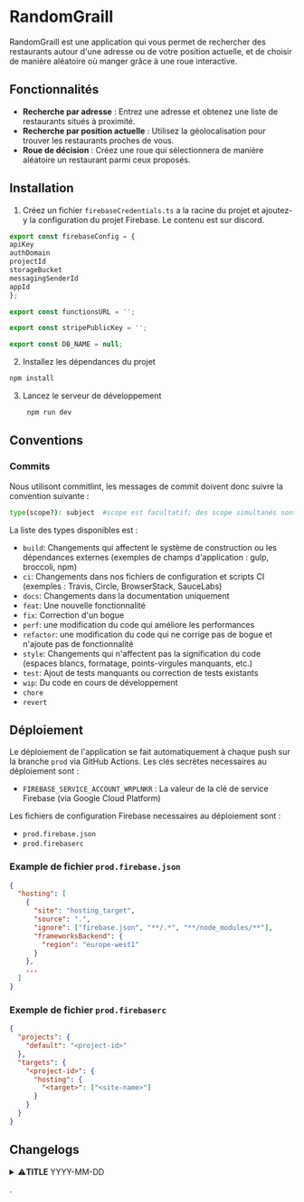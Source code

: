 # RandomGraill

RandomGraill est une application qui vous permet de rechercher des restaurants autour d'une adresse ou de votre position actuelle, et de choisir de manière aléatoire où manger grâce à une roue interactive.

## Fonctionnalités

- **Recherche par adresse** : Entrez une adresse et obtenez une liste de restaurants situés à proximité.
- **Recherche par position actuelle** : Utilisez la géolocalisation pour trouver les restaurants proches de vous.
- **Roue de décision** : Créez une roue qui sélectionnera de manière aléatoire un restaurant parmi ceux proposés.

## Installation

1. Créez un fichier `firebaseCredentials.ts` a la racine du projet et ajoutez-y la configuration du projet Firebase. Le contenu est sur discord. 

```typescript
export const firebaseConfig = {
apiKey
authDomain
projectId
storageBucket
messagingSenderId
appId
};

export const functionsURL = '';

export const stripePublicKey = '';

export const DB_NAME = null;
```

2. Installez les dépendances du projet

```bash
npm install
```

3. Lancez le serveur de développement

   ```bash
    npm run dev
   ```

## Conventions

### Commits

Nous utilisont commitlint, les messages de commit doivent donc suivre la convention suivante :

```sh
type(scope?): subject  #scope est facultatif; des scope simultanés sont possible (pour les delimiter : "/", "\" et ",")
```

La liste des types disponibles est :

- `build`: Changements qui affectent le système de construction ou les dépendances externes (exemples de champs d'application : gulp, broccoli, npm)
- `ci`: Changements dans nos fichiers de configuration et scripts CI (exemples : Travis, Circle, BrowserStack, SauceLabs)
- `docs`: Changements dans la documentation uniquement
- `feat`: Une nouvelle fonctionnalité
- `fix`: Correction d'un bogue
- `perf`: une modification du code qui améliore les performances
- `refactor`: une modification du code qui ne corrige pas de bogue et n'ajoute pas de fonctionnalité
- `style`: Changements qui n'affectent pas la signification du code (espaces blancs, formatage, points-virgules manquants, etc.)
- `test`: Ajout de tests manquants ou correction de tests existants
- `wip`: Du code en cours de développement
- `chore`
- `revert`

## Déploiement

Le déploiement de l'application se fait automatiquement à chaque push sur la branche `prod` via GitHub Actions.
Les clés secrètes necessaires au déploiement sont :

- `FIREBASE_SERVICE_ACCOUNT_WRPLNKR` : La valeur de la clé de service Firebase (via Google Cloud Platform)

Les fichiers de configuration Firebase necessaires au déploiement sont :

- `prod.firebase.json`
- `prod.firebaserc`

### Example de fichier `prod.firebase.json`

```json
{
  "hosting": [
    {
      "site": "hosting_target",
      "source": ".",
      "ignore": ["firebase.json", "**/.*", "**/node_modules/**"],
      "frameworksBackend": {
        "region": "europe-west1"
      }
    },
    ...
  ]
}
```

### Exemple de fichier `prod.firebaserc`

```json
{
  "projects": {
    "default": "<project-id>"
  },
  "targets": {
    "<project-id>": {
      "hosting": {
        "<target>": ["<site-name>"]
      }
    }
  }
}
```

## Changelogs

<details>
<summary>⚠️<b>TITLE</b> YYYY-MM-DD</summary>

This is a text.

</details>

.
